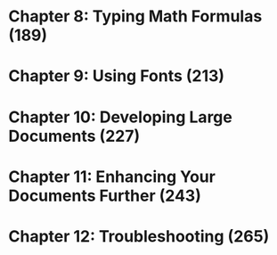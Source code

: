 # Chapter 8: Typing Math Formulas (189)

# Chapter 9: Using Fonts (213)

# Chapter 10: Developing Large Documents (227)

# Chapter 11: Enhancing Your Documents Further (243)

# Chapter 12: Troubleshooting (265)
